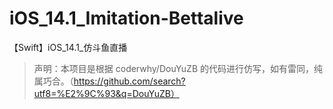 # iOS_14.1_Imitation-Bettalive

【Swift】iOS_14.1_仿斗鱼直播


>声明：本项目是根据 coderwhy/DouYuZB 的代码进行仿写，如有雷同，纯属巧合。（https://github.com/search?utf8=%E2%9C%93&q=DouYuZB）
